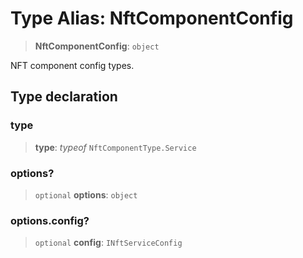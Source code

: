 # Type Alias: NftComponentConfig

> **NftComponentConfig**: `object`

NFT component config types.

## Type declaration

### type

> **type**: *typeof* `NftComponentType.Service`

### options?

> `optional` **options**: `object`

### options.config?

> `optional` **config**: `INftServiceConfig`
